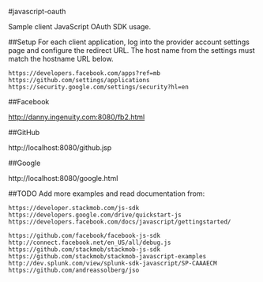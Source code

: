 #javascript-oauth

Sample client JavaScript OAuth SDK usage.

##Setup
For each client application, log into the provider account settings page and configure
the redirect URL.  The host name from the settings must match the hostname URL below.

    https://developers.facebook.com/apps?ref=mb
    https://github.com/settings/applications
    https://security.google.com/settings/security?hl=en


##Facebook

http://danny.ingenuity.com:8080/fb2.html

##GitHub

http://localhost:8080/github.jsp

##Google

http://localhost:8080/google.html

##TODO
Add more examples and read documentation from:

    https://developer.stackmob.com/js-sdk
    https://developers.google.com/drive/quickstart-js
    https://developers.facebook.com/docs/javascript/gettingstarted/

    https://github.com/facebook/facebook-js-sdk
    http://connect.facebook.net/en_US/all/debug.js
    https://github.com/stackmob/stackmob-js-sdk
    https://github.com/stackmob/stackmob-javascript-examples
    http://dev.splunk.com/view/splunk-sdk-javascript/SP-CAAAECM
    https://github.com/andreassolberg/jso


